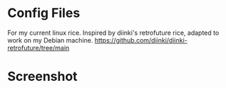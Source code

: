 # Config Files
For my current linux rice. Inspired by diinki's retrofuture rice, adapted to work on my Debian machine.
https://github.com/diinki/diinki-retrofuture/tree/main

# Screenshot
